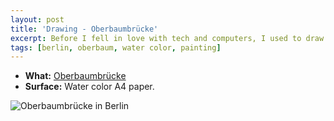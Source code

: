 ```yaml
---
layout: post
title: 'Drawing - Oberbaumbrücke'
excerpt: Before I fell in love with tech and computers, I used to draw a lot. I'm bringing that habit back and this is one of my most recent drawings, the so-known Oberbaum bridge in Berlin. It's drawn with water color.
tags: [berlin, oberbaum, water color, painting]
---
```


- **What:** [Oberbaumbrücke](https://en.wikipedia.org/wiki/Oberbaum_Bridge)
- **Surface:** Water color A4 paper.

![Oberbaumbrücke in Berlin](/images/posts/oberbaum-bridge.jpg)
